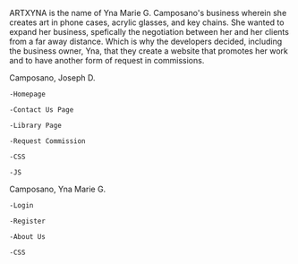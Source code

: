 ARTXYNA is the name of Yna Marie G. Camposano's business wherein she creates art in phone cases, acrylic glasses, and key chains. She wanted to expand her business, spefically the negotiation between her and her clients from a far away distance. Which is why the developers decided, including the business owner, Yna, that they create a website that promotes her work and to have another form of request in commissions. 

Camposano, Joseph D.

	-Homepage
	
	-Contact Us Page
	
	-Library Page
	
	-Request Commission
	
	-CSS
	
	-JS
	
Camposano, Yna Marie G.

	-Login
	
	-Register
	
	-About Us
	
	-CSS
